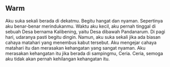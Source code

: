 ## Warm

Aku suka sekali berada di dekatmu. Begitu hangat dan nyaman. Sepertinya aku benar-benar merindukanmu.
Waktu aku kecil, aku pernah tinggal di sebuah Desa bernama Kalibening, yaitu Desa dibawah Pandanarum.
Di pagi hari, udaranya pasti begitu dingin. Namun, aku suka sekali jika ada biasan cahaya matahari yang menembus kabut tersebut. 
Aku mengejar cahaya matahari itu dan merasakan kehangatan yang sangat nyaman. Aku merasakan kehangatan itu jika berada di sampingmu, Ceria.
Ceria, semoga aku tidak akan pernah kehilangan kehangatan itu.
